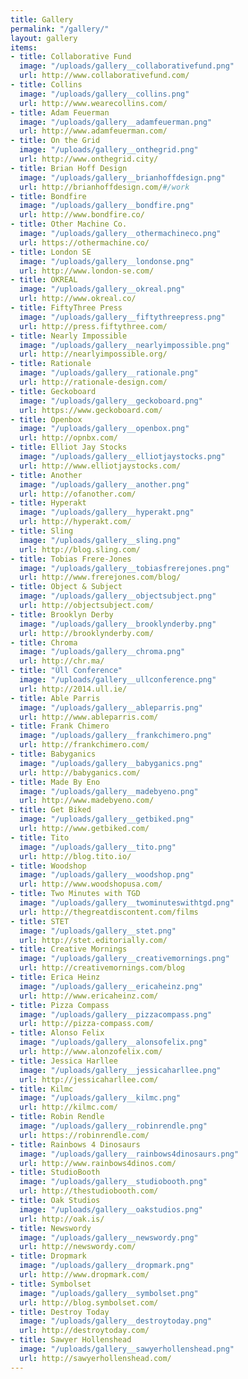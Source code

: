 ```yaml
---
title: Gallery
permalink: "/gallery/"
layout: gallery
items:
- title: Collaborative Fund
  image: "/uploads/gallery__collaborativefund.png"
  url: http://www.collaborativefund.com/
- title: Collins
  image: "/uploads/gallery__collins.png"
  url: http://www.wearecollins.com/
- title: Adam Feuerman
  image: "/uploads/gallery__adamfeuerman.png"
  url: http://www.adamfeuerman.com/
- title: On the Grid
  image: "/uploads/gallery__onthegrid.png"
  url: http://www.onthegrid.city/
- title: Brian Hoff Design
  image: "/uploads/gallery__brianhoffdesign.png"
  url: http://brianhoffdesign.com/#/work
- title: Bondfire
  image: "/uploads/gallery__bondfire.png"
  url: http://www.bondfire.co/
- title: Other Machine Co.
  image: "/uploads/gallery__othermachineco.png"
  url: https://othermachine.co/
- title: London SE
  image: "/uploads/gallery__londonse.png"
  url: http://www.london-se.com/
- title: OKREAL
  image: "/uploads/gallery__okreal.png"
  url: http://www.okreal.co/
- title: FiftyThree Press
  image: "/uploads/gallery__fiftythreepress.png"
  url: http://press.fiftythree.com/
- title: Nearly Impossible
  image: "/uploads/gallery__nearlyimpossible.png"
  url: http://nearlyimpossible.org/
- title: Rationale
  image: "/uploads/gallery__rationale.png"
  url: http://rationale-design.com/
- title: Geckoboard
  image: "/uploads/gallery__geckoboard.png"
  url: https://www.geckoboard.com/
- title: Openbox
  image: "/uploads/gallery__openbox.png"
  url: http://opnbx.com/
- title: Elliot Jay Stocks
  image: "/uploads/gallery__elliotjaystocks.png"
  url: http://www.elliotjaystocks.com/
- title: Another
  image: "/uploads/gallery__another.png"
  url: http://ofanother.com/
- title: Hyperakt
  image: "/uploads/gallery__hyperakt.png"
  url: http://hyperakt.com/
- title: Sling
  image: "/uploads/gallery__sling.png"
  url: http://blog.sling.com/
- title: Tobias Frere-Jones
  image: "/uploads/gallery__tobiasfrerejones.png"
  url: http://www.frerejones.com/blog/
- title: Object & Subject
  image: "/uploads/gallery__objectsubject.png"
  url: http://objectsubject.com/
- title: Brooklyn Derby
  image: "/uploads/gallery__brooklynderby.png"
  url: http://brooklynderby.com/
- title: Chroma
  image: "/uploads/gallery__chroma.png"
  url: http://chr.ma/
- title: "Úll Conference"
  image: "/uploads/gallery__ullconference.png"
  url: http://2014.ull.ie/
- title: Able Parris
  image: "/uploads/gallery__ableparris.png"
  url: http://www.ableparris.com/
- title: Frank Chimero
  image: "/uploads/gallery__frankchimero.png"
  url: http://frankchimero.com/
- title: Babyganics
  image: "/uploads/gallery__babyganics.png"
  url: http://babyganics.com/
- title: Made By Eno
  image: "/uploads/gallery__madebyeno.png"
  url: http://www.madebyeno.com/
- title: Get Biked
  image: "/uploads/gallery__getbiked.png"
  url: http://www.getbiked.com/
- title: Tito
  image: "/uploads/gallery__tito.png"
  url: http://blog.tito.io/
- title: Woodshop
  image: "/uploads/gallery__woodshop.png"
  url: http://www.woodshopusa.com/
- title: Two Minutes with TGD
  image: "/uploads/gallery__twominuteswithtgd.png"
  url: http://thegreatdiscontent.com/films
- title: STET
  image: "/uploads/gallery__stet.png"
  url: http://stet.editorially.com/
- title: Creative Mornings
  image: "/uploads/gallery__creativemornings.png"
  url: http://creativemornings.com/blog
- title: Erica Heinz
  image: "/uploads/gallery__ericaheinz.png"
  url: http://www.ericaheinz.com/
- title: Pizza Compass
  image: "/uploads/gallery__pizzacompass.png"
  url: http://pizza-compass.com/
- title: Alonso Felix
  image: "/uploads/gallery__alonsofelix.png"
  url: http://www.alonzofelix.com/
- title: Jessica Harllee
  image: "/uploads/gallery__jessicaharllee.png"
  url: http://jessicaharllee.com/
- title: Kilmc
  image: "/uploads/gallery__kilmc.png"
  url: http://kilmc.com/
- title: Robin Rendle
  image: "/uploads/gallery__robinrendle.png"
  url: https://robinrendle.com/
- title: Rainbows 4 Dinosaurs
  image: "/uploads/gallery__rainbows4dinosaurs.png"
  url: http://www.rainbows4dinos.com/
- title: StudioBooth
  image: "/uploads/gallery__studiobooth.png"
  url: http://thestudiobooth.com/
- title: Oak Studios
  image: "/uploads/gallery__oakstudios.png"
  url: http://oak.is/
- title: Newswordy
  image: "/uploads/gallery__newswordy.png"
  url: http://newswordy.com/
- title: Dropmark
  image: "/uploads/gallery__dropmark.png"
  url: http://www.dropmark.com/
- title: Symbolset
  image: "/uploads/gallery__symbolset.png"
  url: http://blog.symbolset.com/
- title: Destroy Today
  image: "/uploads/gallery__destroytoday.png"
  url: http://destroytoday.com/
- title: Sawyer Hollenshead
  image: "/uploads/gallery__sawyerhollenshead.png"
  url: http://sawyerhollenshead.com/
---
```


